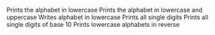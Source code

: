 Prints the alphabet in lowercase
Prints the alphabet in lowercase and uppercase
Writes alphabet in lowercase
Prints all single digits
Prints all single digits of base 10
Prints lowercase alphabets in reverse
